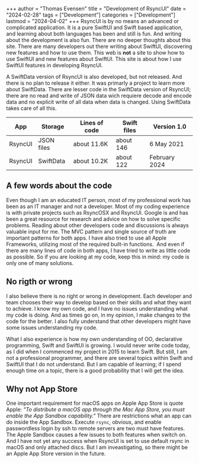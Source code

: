 +++
author = "Thomas Evensen"
title = "Development of RsyncUI"
date = "2024-02-28"
tags = ["Development"]
categories = ["Development"]
lastmod = "2024-04-02"
+++
RsyncUI is by no means an advanced or complicated application. It is a pure SwiftUI and Swift based application, and learning about both languages has been and still is fun. And writing about the development is also fun. There are no deeper thoughts about this site. There are many developers out there writing about SwiftUI, discovering new features and how to use them.  This web is **not** a site to show how to use SwiftUI and new features about SwiftUI. This site is about how I use SwiftUI features in developing RsyncUI.  

A  SwiftData version of RsyncUI is also developed, but not released. And there is no plan to release it either. It was primarly a project to learn more about SwiftData. There are lesser code in the SwiftData version of RsyncUI; there are no read and write of JSON data wich requiere decode and encode data and no explicit write of all data when data is changed. Using SwiftData takes care of all this. 

| App      | Storage  | Lines of code | Swift files | Version 1.0 |
| ----------- | ----------- |   ----------- | -------- | -------- |
| RsyncUI  | JSON files |  about 11.6K     | about 146       | 6 May 2021 |
| RsyncUI  | SwiftData |  about 10.2K     | about 122       | February 2024 |

## A few words about the code

Even though I am an educated IT person, most of my professional work has been as an IT manager and not a developer. Most of my coding experience is with private projects such as RsyncOSX and RsyncUI. Google is and has been a great resource for research and advice on how to solve specific problems. Reading about other developers code and discussions is always valuable input for me. The MVC pattern and single source of truth are important patterns for both apps. I have also tried to use all Apple Frameworks, utilizing most of the required built-in functions.  And even if there are many lines of code in both apps, I have tried to write as little code as possible. So if you are looking at my code, keep this in mind: my code is only one of many solutions.

## No rigth or wrong

I also believe there is no right or wrong in development. Each developer and team chooses their way to develop based on their skills and what they want to achieve. I know my own code, and I have no issues understanding what my code is doing. And as times go on, in my opinion, I make changes to the code for the better. I also fully understand that other developers might have some issues understanding my code. 

What I also experience is how my own understanding of OO, declarative programming, Swift and SwiftUI is growing. I would never write code today, as I did when I commenced my project in 2015 to learn Swift. But still, I am not a professional programmer, and there are several topics within Swift and SwiftUI that I do not understand. But I am capable of learning; if I spend enough time on a topic, there is a good probability that I will get the idea.

## Why not App Store

One important requirement for macOS apps on Apple App Store is quote Apple: *"To distribute a macOS app through the Mac App Store, you must enable the App Sandbox capability."* There are restrictions what an app can do inside the App Sandbox. Execute `rsync`, obvious, and enable passwordless login by ssh to remote servers are two must have features. The Apple Sandbox causes a few issues to both features when switch on. And I have not yet any success when RsyncUI is set to use default rsync in macOS and only attached discs. But I am inveastigating, so there might be an Apple App Store version in the future.

